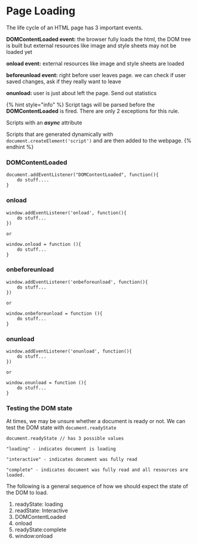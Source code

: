 # Page Loading

The life cycle of an HTML page has 3 important events.

**DOMContentLoaded event:** the browser fully loads the html, the DOM tree is built but external resources like image and style sheets may not be loaded yet

**onload event:** external resources like image and style sheets are loaded 

**beforeunload event:** right before user leaves page. we can check if user saved changes, ask if they really want to leave

**onunload:** user is just about left the page. Send out statistics

{% hint style="info" %}
Script tags will be parsed before the **DOMContentLoaded** is fired. There are only 2 exceptions for this rule.

Scripts with an _**async**_ attribute

Scripts that are generated dynamically with `document.createElement('script')` and are then added to the webpage.
{% endhint %}

### DOMContentLoaded

```
document.addEventListener("DOMContentLoaded", function(){
    do stuff....
}
```

### onload

```text
window.addEventListener('onload', function(){
    do stuff...
})

or 

window.onload = function (){
    do stuff...
}
```

### onbeforeunload

```text
window.addEventListener('onbeforeunload', function(){
    do stuff...
})

or 

window.onbeforeunload = function (){
    do stuff...
}

```

### onunload

```text
window.addEventListener('onunload', function(){
    do stuff...
})

or 

window.onunload = function (){
    do stuff...
}
```

### Testing the DOM state

At times, we may be unsure whether a document is ready or not. We can test the DOM state with `document.readyState`

```text
document.readyState // has 3 possible values

"loading" - indicates document is loading

"interactive" - indicates document was fully read

"complete" - indicates document was fully read and all resources are loaded.
```

The following is a general sequence of how we should expect the state of the DOM to load.

1. readyState: loading
2. readState: Interactive
3. DOMContentLoaded
4. onload
5. readyState:complete
6. window:onload



